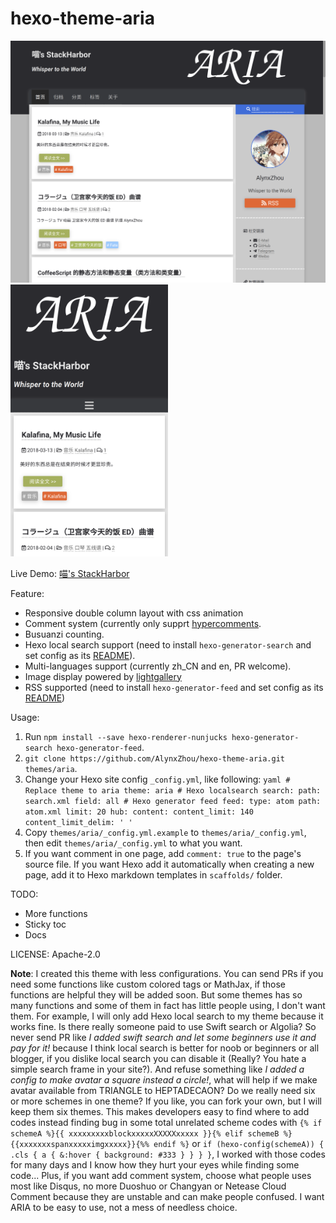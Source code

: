 hexo-theme-aria
===============

![ARIA Screenshot](ARIA_Demo_Screenshot.png)
<img alt="ARIA Screenshot Mobile" src="ARIA_Demo_Screenshot_Mobile.png" style="width:50%">

Live Demo: [喵's StackHarbor](https://sh.alynx.xyz/)

Feature:
  - Responsive double column layout with css animation
  - Comment system (currently only supprt [hypercomments](https://www.hypercomments.com/).
  - Busuanzi counting.
  - Hexo local search support (need to install `hexo-generator-search` and set config as its [README](https://github.com/PaicHyperionDev/hexo-generator-search)).
  - Multi-languages support (currently zh_CN and en, PR welcome).
  - Image display powered by [lightgallery](https://sachinchoolur.github.io/lightgallery.js/)
  - RSS supported (need to install `hexo-generator-feed` and set config as its [README](https://github.com/hexojs/hexo-generator-feed))

Usage:
  1. Run `npm install --save hexo-renderer-nunjucks hexo-generator-search hexo-generator-feed`.
  2. `git clone https://github.com/AlynxZhou/hexo-theme-aria.git themes/aria`.
  3. Change your Hexo site config `_config.yml`, like following:
    ```yaml
    # Replace theme to aria
    theme: aria
    # Hexo localsearch
    search:
      path: search.xml
      field: all
    # Hexo generator feed
    feed:
      type: atom
      path: atom.xml
      limit: 20
      hub:
      content:
      content_limit: 140
      content_limit_delim: ' '
    ```
  4. Copy `themes/aria/_config.yml.example` to `themes/aria/_config.yml`, then edit `themes/aria/_config.yml` to what you want.
  5. If you want comment in one page, add `comment: true` to the page's source file. If you want Hexo add it automatically when creating a new page, add it to Hexo markdown templates in `scaffolds/` folder.

TODO:
  - More functions
  - Sticky toc
  - Docs

LICENSE:
  Apache-2.0

**Note**:
  I created this theme with less configurations. You can send PRs if you need some functions like custom colored tags or MathJax, if those functions are helpful they will be added soon. But some themes has so many functions and some of them in fact has little people using, I don't want them.
  For example, I will only add Hexo local search to my theme because it works fine. Is there really someone paid to use Swift search or Algolia? So never send PR like *I added swift search and let some beginners use it and pay for it!* because I think local search is better for noob or beginners or all blogger, if you dislike local search you can disable it (Really? You hate a simple search frame in your site?).
  And refuse something like *I added a config to make avatar a square instead a circle!*, what will help if we make avatar available from TRIANGLE to HEPTADECAON? Do we really need six or more schemes in one theme? If you like, you can fork your own, but I will keep them six themes. This makes developers easy to find where to add codes instead finding bug in some total unrelated scheme codes with `{% if schemeA %}{{ xxxxxxxxxblockxxxxxXXXXXxxxxx }}{% elif schemeB %}{{xxxxxxxspanxxxxximgxxxxx}}{%% endif %}` or `if (hexo-config(schemeA)) { .cls { a { &:hover { background: #333 } } } }`, I worked with those codes for many days and I know how they hurt your eyes while finding some code...
  Plus, if you want add comment system, choose what people uses most like Disqus, no more Duoshuo or Changyan or Netease Cloud Comment because they are unstable and can make people confused. I want ARIA to be easy to use, not a mess of needless choice.
